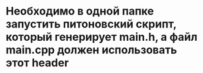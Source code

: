 # Необходимо в одной папке запустить питоновский скрипт, который генерирует main.h, а файл main.cpp должен использовать этот header
